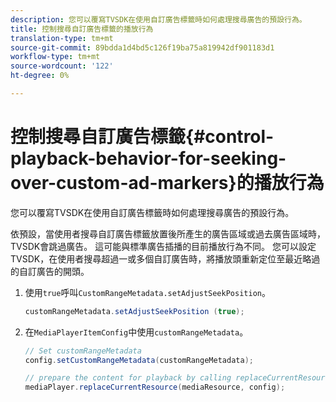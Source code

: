 ```yaml
---
description: 您可以覆寫TVSDK在使用自訂廣告標籤時如何處理搜尋廣告的預設行為。
title: 控制搜尋自訂廣告標籤的播放行為
translation-type: tm+mt
source-git-commit: 89bdda1d4bd5c126f19ba75a819942df901183d1
workflow-type: tm+mt
source-wordcount: '122'
ht-degree: 0%

---
```



# 控制搜尋自訂廣告標籤{#control-playback-behavior-for-seeking-over-custom-ad-markers}的播放行為

您可以覆寫TVSDK在使用自訂廣告標籤時如何處理搜尋廣告的預設行為。

依預設，當使用者搜尋自訂廣告標籤放置後所產生的廣告區域或過去廣告區域時，TVSDK會跳過廣告。 這可能與標準廣告插播的目前播放行為不同。 您可以設定TVSDK，在使用者搜尋超過一或多個自訂廣告時，將播放頭重新定位至最近略過的自訂廣告的開頭。

1. 使用`true`呼叫`CustomRangeMetadata.setAdjustSeekPosition`。

   ```java
   customRangeMetadata.setAdjustSeekPosition (true);
   ```

1. 在`MediaPlayerItemConfig`中使用`customRangeMetadata`。

   ```java
   // Set customRangeMetadata 
   config.setCustomRangeMetadata(customRangeMetadata); 
   
   // prepare the content for playback by calling replaceCurrentResource 
   mediaPlayer.replaceCurrentResource(mediaResource, config); 
   ```

